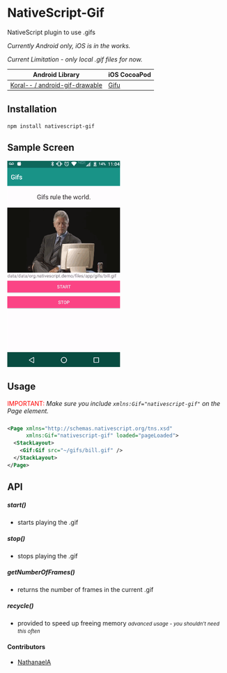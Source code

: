 # NativeScript-Gif
NativeScript plugin to use .gifs

*Currently Android only, iOS is in the works.*

*Current Limitation - only local .gif files for now.*

Android Library | iOS CocoaPod
--------------- | ------------
[Koral-- / android-gif-drawable](https://github.com/koral--/android-gif-drawable) | [Gifu](https://cocoapods.org/pods/Gifu)

## Installation 
`npm install nativescript-gif`

## Sample Screen

![GifExample](screens/sample.gif)

## Usage

<span style="color:red">IMPORTANT: </span>*Make sure you include
`xmlns:Gif="nativescript-gif"` on the Page element.*

###
```XML
<Page xmlns="http://schemas.nativescript.org/tns.xsd"
      xmlns:Gif="nativescript-gif" loaded="pageLoaded">
  <StackLayout>
    <Gif:Gif src="~/gifs/bill.gif" />
  </StackLayout> 
</Page>  
```

## API

##### start()
- starts playing the .gif

##### stop()
- stops playing the .gif

##### getNumberOfFrames()
- returns the number of frames in the current .gif

##### recycle()
- provided to speed up freeing memory <small>*advanced usage - you shouldn't need this often*</small>

#### Contributors
- [NathanaelA](https://github.com/NathanaelA)